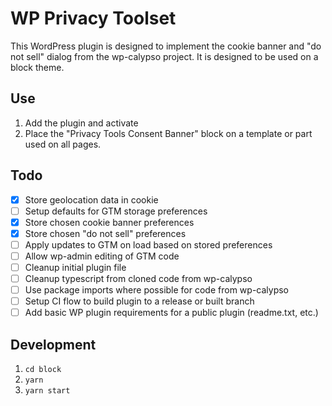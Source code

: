# WP Privacy Toolset

This WordPress plugin is designed to implement the cookie banner and "do not sell" dialog from the wp-calypso project. It is designed to be used on a block theme.

## Use

1.  Add the plugin and activate
2.  Place the "Privacy Tools Consent Banner" block on a template or part used on all pages.

## Todo

- [x] Store geolocation data in cookie
- [ ] Setup defaults for GTM storage preferences
- [x] Store chosen cookie banner preferences
- [x] Store chosen "do not sell" preferences
- [ ] Apply updates to GTM on load based on stored preferences
- [ ] Allow wp-admin editing of GTM code
- [ ] Cleanup initial plugin file
- [ ] Cleanup typescript from cloned code from wp-calypso
- [ ] Use package imports where possible for code from wp-calypso
- [ ] Setup CI flow to build plugin to a release or built branch
- [ ] Add basic WP plugin requirements for a public plugin (readme.txt, etc.)

## Development

1.  `cd block`
2.  `yarn`
3.  `yarn start`
